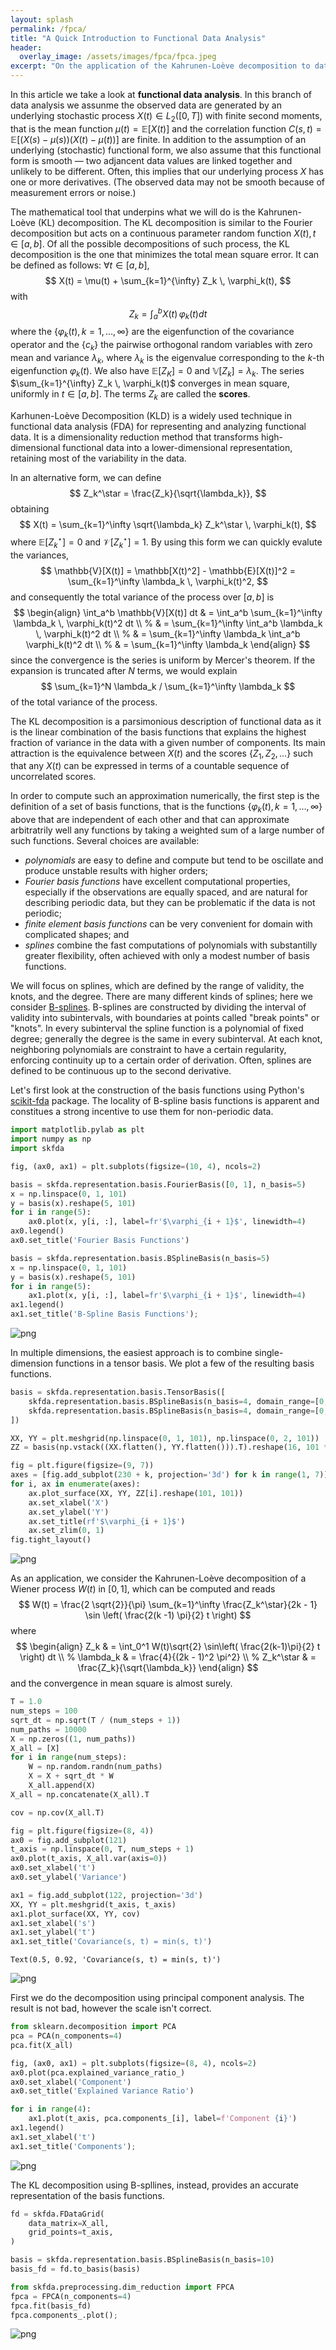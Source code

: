 ```yaml
---
layout: splash
permalink: /fpca/
title: "A Quick Introduction to Functional Data Analysis"
header:
  overlay_image: /assets/images/fpca/fpca.jpeg
excerpt: "On the application of the Kahrunen-Loève decomposition to data analysis"
---
```


In this article we take a look at **functional data analysis**. In this branch of data analysis we assunme the observed data are generated by an underlying stochastic process $X(t) \in L_2([0, T])$ with finite second moments, that is the mean function $\mu(t) = \mathbb{E}[X(t)]$ and the correlation function $C(s, t) = \mathbb{E}[(X(s) - \mu(s))(X(t) - \mu(t))]$ are finite. In addition to the assumption of an underlying (stochastic) functional form, we also assume that this functional form is smooth — two adjancent data values are linked together and unlikely to be different. Often, this implies that our underlying process $X$ has one or more derivatives. (The observed data may not be smooth because of measurement errors or noise.)

The mathematical tool that underpins what we will do is the Kahrunen-Loève (KL) decomposition. The KL decomposition is similar to the Fourier decomposition but acts on a continuous parameter random function $X(t), t \in [a, b]$. Of all the possible decompositions of such process, the KL decomposition is the one that minimizes the total mean square error. It can be defined as follows: $\forall t \in [a, b]$,
$$
X(t) = \mu(t) + \sum_{k=1}^{\infty} Z_k \, \varphi_k(t),
$$
with
$$
Z_k = \int_a^b X(t) \, \varphi_k(t) dt
$$
where the $\{ \varphi_k(t), k=1, \ldots, \infty \}$ are the eigenfunction of the covariance operator and the $\{ c_k \}$ the pairwise orthogonal random variables with zero mean and variance $\lambda_k$, where $\lambda_k$ is the eigenvalue corresponding to the $k$-th eigenfunction $\varphi_k(t)$. We also have $\mathbb{E}[Z_K] = 0$ and $\mathbb{V}[Z_k] = \lambda_k$.
The series $\sum_{k=1}^{\infty} Z_k \, \varphi_k(t)$ converges in mean square, uniformly in $t \in [a, b]$. The terms $Z_k$ are called the **scores**.

Karhunen-Loève Decomposition (KLD) is a widely used technique in functional data analysis (FDA) for representing and analyzing functional data. It is a dimensionality reduction method that transforms high-dimensional functional data into a lower-dimensional representation, retaining most of the variability in the data.



In an alternative form, we can define 
$$
Z_k^\star = \frac{Z_k}{\sqrt{\lambda_k}},
$$
obtaining
$$
X(t) = \sum_{k=1}^\infty \sqrt{\lambda_k} Z_k^\star \, \varphi_k(t),
$$
where $\mathbb{E}[Z_k^\star] = 0$ and $\mathcal{V}[Z_k^\star] = 1$. By using this form we can quickly evalute the variances,
$$
\mathbb{V}[X(t)] = \mathbb[X(t)^2] - \mathbb{E}[X(t)]^2 = \sum_{k=1}^\infty \lambda_k \, \varphi_k(t)^2,
$$
and consequently the total variance of the process over $[a, b]$ is
$$
\begin{align}
\int_a^b \mathbb{V}[X(t)] dt & = \int_a^b \sum_{k=1}^\infty \lambda_k \, \varphi_k(t)^2 dt \\
%
& = \sum_{k=1}^\infty \int_a^b \lambda_k \, \varphi_k(t)^2 dt \\
%
& = \sum_{k=1}^\infty \lambda_k \int_a^b \varphi_k(t)^2 dt \\
%
& = \sum_{k=1}^\infty \lambda_k
\end{align}
$$
since the convergence is the series is uniform by Mercer's theorem. If the expansion is truncated after $N$ terms, we would explain
$$
\sum_{k=1}^N \lambda_k / \sum_{k=1}^\infty \lambda_k
$$
of the total variance of the process.

The KL decomposition is a parsimonious description of functional data as it is the linear combination of the basis functions that explains the highest fraction of variance in the data with a given number of components. Its main attraction is the equivalence between $X(t)$ and the scores $\{Z_1, Z_2, \ldots\}$ such that any $X(t)$ can be expressed in terms of a countable sequence of uncorrelated scores.

In order to compute such an approximation numerically, the first step is the definition of a set of basis functions, that is the functions $\{ \varphi_k(t), k=1, \ldots, \infty \}$ above that are independent of each other and that can approximate arbitratrily well any functions by taking a weighted sum of a large number of such functions. Several choices are available:
- *polynomials* are easy to define and compute but tend to be oscillate and produce unstable results with higher orders;
- *Fourier basis functions* have excellent computational properties, especially if the observations are equally spaced, and are natural for describing periodic data, but they can be problematic if the data is not periodic;
- *finite element basis functions* can be very convenient for domain with complicated shapes; and
- *splines* combine the fast computations of polynomials with substantilly greater flexibility, often achieved with only a modest number of basis functions.

We will focus on splines, which are defined by the range of validity, the knots, and the degree. There are many different kinds of splines; here we consider [B-splines](https://fr.wikipedia.org/wiki/B-spline). B-splines are constructed by dividing the interval of validity into subintervals, with boundaries at points called "break points" or "knots". In every subinterval the spline function is a polynomial of fixed degree; generally the degree is the same in every subinterval. At each knot, neighboring polynomials are constraint to have a certain regularity, enforcing continuity up to a certain order of derivation. Often, splines are defined to be continuous up to the second derivative.

Let's first look at the construction of the basis functions using Python's [scikit-fda](https://github.com/GAA-UAM/scikit-fda) package. The locality of B-spline basis functions is apparent and constitues a strong incentive to use them for non-periodic data.


```python
import matplotlib.pylab as plt
import numpy as np
import skfda
```


```python
fig, (ax0, ax1) = plt.subplots(figsize=(10, 4), ncols=2)

basis = skfda.representation.basis.FourierBasis([0, 1], n_basis=5)
x = np.linspace(0, 1, 101)
y = basis(x).reshape(5, 101)
for i in range(5):
    ax0.plot(x, y[i, :], label=fr'$\varphi_{i + 1}$', linewidth=4)
ax0.legend()
ax0.set_title('Fourier Basis Functions')

basis = skfda.representation.basis.BSplineBasis(n_basis=5)
x = np.linspace(0, 1, 101)
y = basis(x).reshape(5, 101)
for i in range(5):
    ax1.plot(x, y[i, :], label=fr'$\varphi_{i + 1}$', linewidth=4)
ax1.legend()
ax1.set_title('B-Spline Basis Functions');
```


    
![png](/assets/images/fpca/fpca-1.png)
    


In multiple dimensions, the easiest approach is to combine single-dimension functions in a tensor basis. We plot a few of the resulting basis functions.


```python
basis = skfda.representation.basis.TensorBasis([
    skfda.representation.basis.BSplineBasis(n_basis=4, domain_range=[0, 1]),
    skfda.representation.basis.BSplineBasis(n_basis=4, domain_range=[0, 2]),
])

XX, YY = plt.meshgrid(np.linspace(0, 1, 101), np.linspace(0, 2, 101))
ZZ = basis(np.vstack((XX.flatten(), YY.flatten())).T).reshape(16, 101 * 101)
```


```python
fig = plt.figure(figsize=(9, 7))
axes = [fig.add_subplot(230 + k, projection='3d') for k in range(1, 7)]
for i, ax in enumerate(axes):
    ax.plot_surface(XX, YY, ZZ[i].reshape(101, 101))
    ax.set_xlabel('X')
    ax.set_ylabel('Y')
    ax.set_title(rf'$\varphi_{i + 1}$')
    ax.set_zlim(0, 1)
fig.tight_layout()
```


    
![png](/assets/images/fpca/fpca-2.png)
    


As an application, we consider the Kahrunen-Loève decomposition of a Wiener process $W(t)$ in $[0, 1]$, which can be computed and reads
$$
W(t) = \frac{2 \sqrt{2}}{\pi} \sum_{k=1}^\infty \frac{Z_k^\star}{2k - 1} \sin \left( \frac{2(k -1) \pi}{2} t \right)
$$
where
$$
\begin{align}
Z_k & = \int_0^1 W(t)\sqrt{2} \sin\left( \frac{2(k-1)\pi}{2} t \right) dt \\
%
\lambda_k & = \frac{4}{(2k - 1)^2 \pi^2} \\
%
Z_k^\star & = \frac{Z_k}{\sqrt{\lambda_k}}
\end{align}
$$
and the convergence in mean square is almost surely.


```python
T = 1.0
num_steps = 100
sqrt_dt = np.sqrt(T / (num_steps + 1))
num_paths = 10000
X = np.zeros((1, num_paths))
X_all = [X]
for i in range(num_steps):
    W = np.random.randn(num_paths)
    X = X + sqrt_dt * W
    X_all.append(X)
X_all = np.concatenate(X_all).T
```


```python
cov = np.cov(X_all.T)
```


```python
fig = plt.figure(figsize=(8, 4))
ax0 = fig.add_subplot(121)
t_axis = np.linspace(0, T, num_steps + 1)
ax0.plot(t_axis, X_all.var(axis=0))
ax0.set_xlabel('t')
ax0.set_ylabel('Variance')

ax1 = fig.add_subplot(122, projection='3d')
XX, YY = plt.meshgrid(t_axis, t_axis)
ax1.plot_surface(XX, YY, cov)
ax1.set_xlabel('s')
ax1.set_ylabel('t')
ax1.set_title('Covariance(s, t) = min(s, t)')
```




    Text(0.5, 0.92, 'Covariance(s, t) = min(s, t)')




    
![png](/assets/images/fpca/fpca-3.png)
    


First we do the decomposition using principal component analysis. The result is not bad, however the scale isn't correct.


```python
from sklearn.decomposition import PCA
pca = PCA(n_components=4)
pca.fit(X_all)

fig, (ax0, ax1) = plt.subplots(figsize=(8, 4), ncols=2)
ax0.plot(pca.explained_variance_ratio_)
ax0.set_xlabel('Component')
ax0.set_title('Explained Variance Ratio')

for i in range(4):
    ax1.plot(t_axis, pca.components_[i], label=f'Component {i}')
ax1.legend()
ax1.set_xlabel('t')
ax1.set_title('Components');
```


    
![png](/assets/images/fpca/fpca-4.png)
    


The KL decomposition using B-spllines, instead, provides an accurate representation of the basis functions.


```python
fd = skfda.FDataGrid(
    data_matrix=X_all,
    grid_points=t_axis,
)

basis = skfda.representation.basis.BSplineBasis(n_basis=10)
basis_fd = fd.to_basis(basis)

from skfda.preprocessing.dim_reduction import FPCA
fpca = FPCA(n_components=4)
fpca.fit(basis_fd)
fpca.components_.plot();
```


    
![png](/assets/images/fpca/fpca-5.png)
    

